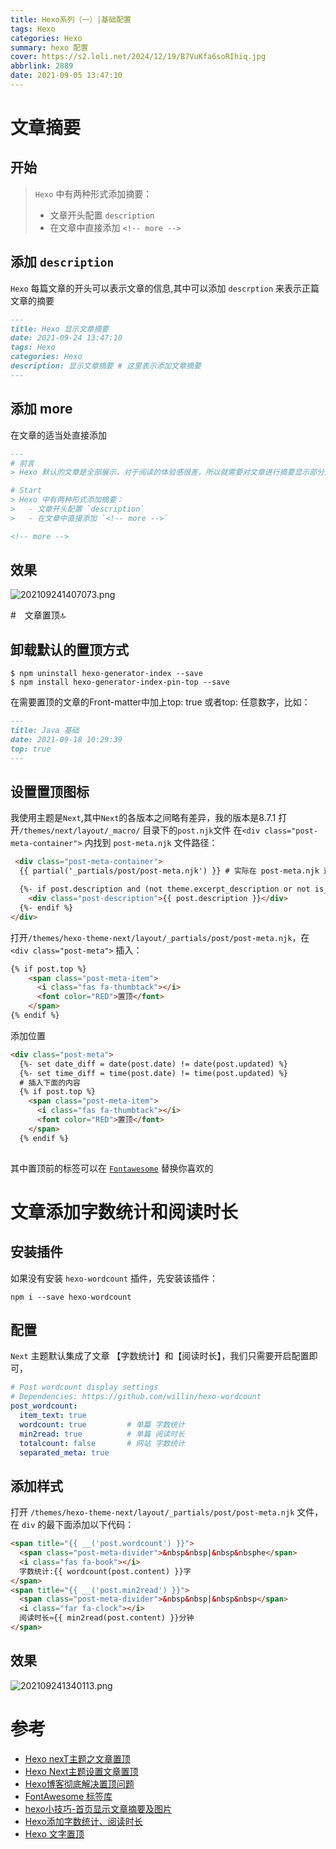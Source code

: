 ```yaml
---
title: Hexo系列（一）|基础配置
tags: Hexo
categories: Hexo
summary: hexo 配置
cover: https://s2.loli.net/2024/12/19/B7VuKfa6soRIhiq.jpg
abbrlink: 2889
date: 2021-09-05 13:47:10
---
```

# 文章摘要

## 开始

> `Hexo` 中有两种形式添加摘要：
>
> - 文章开头配置 `description`
> - 在文章中直接添加 `<!-- more -->`

## 添加 `description`

`Hexo` 每篇文章的开头可以表示文章的信息,其中可以添加 `descrption` 来表示正篇文章的摘要

```markdown
---
title: Hexo 显示文章摘要
date: 2021-09-24 13:47:10
tags: Hexo
categories: Hexo
description: 显示文章摘要 # 这里表示添加文章摘要
---
```

## 添加 more

在文章的适当处直接添加

```markdown
---
# 前言
> Hexo 默认的文章是全部展示，对于阅读的体验感很差，所以就需要对文章进行摘要显示部分文章内容

# Start
> Hexo 中有两种形式添加摘要：
>   - 文章开头配置 `description`  
>   - 在文章中直接添加 `<!-- more -->`

<!-- more -->
```

## 效果

![202109241407073.png](https://s2.loli.net/2024/12/19/jfPqYSBeoyFEJaQ.png)

#　文章置顶🔝

## 卸载默认的置顶方式

```shell
$ npm uninstall hexo-generator-index --save
$ npm install hexo-generator-index-pin-top --save
```

在需要置顶的文章的Front-matter中加上top: true 或者top: 任意数字，比如：

```markdown
---
title: Java 基础
date: 2021-09-18 10:29:39
top: true
---
```

## 设置置顶图标

我使用主题是`Next`,其中`Next`的各版本之间略有差异，我的版本是8.7.1
打开`/themes/next/layout/_macro/` 目录下的`post.njk`文件
在`<div class="post-meta-container">` 内找到 `post-meta.njk` 文件路径：

```html
 <div class="post-meta-container">
  {{ partial('_partials/post/post-meta.njk') }} # 实际在 post-meta.njk 这个文件里面去修改

  {%- if post.description and (not theme.excerpt_description or not is_index) %}
    <div class="post-description">{{ post.description }}</div>
  {%- endif %}
</div>
```

打开`/themes/hexo-theme-next/layout/_partials/post/post-meta.njk`，在 `<div class="post-meta">` 插入：

```html
{% if post.top %}
    <span class="post-meta-item">
      <i class="fas fa-thumbtack"></i>
      <font color="RED">置顶</font>
    </span>
{% endif %}
```

添加位置

```html
<div class="post-meta">
  {%- set date_diff = date(post.date) != date(post.updated) %}
  {%- set time_diff = time(post.date) != time(post.updated) %}
  # 插入下面的内容
  {% if post.top %}
    <span class="post-meta-item">
      <i class="fas fa-thumbtack"></i>
      <font color="RED">置顶</font>
    </span>
  {% endif %} 
  
```

其中置顶前的标签可以在 [`Fontawesome`](https://fontawesome.com/v5.15/icons?d=gallery&p=1) 替换你喜欢的

# 文章添加字数统计和阅读时长

## 安装插件

如果没有安装 `hexo-wordcount` 插件，先安装该插件：

```shell
npm i --save hexo-wordcount
```

## 配置

`Next` 主题默认集成了文章 【字数统计】和【阅读时长】，我们只需要开启配置即可，

```yaml
# Post wordcount display settings
# Dependencies: https://github.com/willin/hexo-wordcount
post_wordcount:
  item_text: true
  wordcount: true         # 单篇 字数统计
  min2read: true          # 单篇 阅读时长
  totalcount: false       # 网站 字数统计
  separated_meta: true
```

## 添加样式

打开 `/themes/hexo-theme-next/layout/_partials/post/post-meta.njk` 文件，在  `div` 的最下面添加以下代码：

```html
<span title="{{ __('post.wordcount') }}">
  <span class="post-meta-divider">&nbsp&nbsp|&nbsp&nbsphe</span>
  <i class="fas fa-book"></i>
  字数统计:{{ wordcount(post.content) }}字
</span>
<span title="{{ __('post.min2read') }}">
  <span class="post-meta-divider">&nbsp&nbsp|&nbsp&nbsp</span>
  <i class="far fa-clock"></i>
  阅读时长≈{{ min2read(post.content) }}分钟
</span>

```

## 效果

![202109241340113.png](https://s2.loli.net/2024/12/19/c6CWtaduSs3lyHm.png)

# 参考

- [Hexo nexT主题之文章置顶](https://www.jianshu.com/p/a9922c3ebb61)
- [Hexo Next主题设置文章置顶](https://juejin.cn/post/6844904037465194503)
- [Hexo博客彻底解决置顶问题](http://wangwlj.com/2018/01/09/blog_pin_post/)
- [FontAwesome 标签库](https://fontawesome.com/v5.15/icons?d=gallery&p=1)
- [hexo小技巧-首页显示文章摘要及图片](https://ryderchan.github.io/2017/01/26/hexo%E5%B0%8F%E6%8A%80%E5%B7%A7-%E9%A6%96%E9%A1%B5%E6%98%BE%E7%A4%BA%E6%96%87%E7%AB%A0%E6%91%98%E8%A6%81%E5%8F%8A%E5%9B%BE%E7%89%87/)
- [Hexo添加字数统计、阅读时长](https://www.jianshu.com/p/baea8c95e39b)
- [Hexo 文字置顶](https://lingzhexi.github.io/2021/09/24/文章置顶/)
